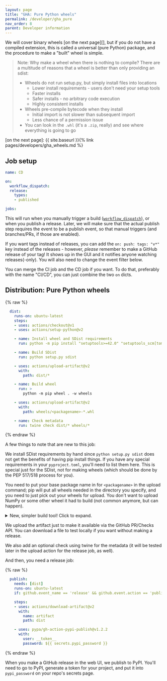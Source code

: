```yaml
---
layout: page
title: "GHA: Pure Python wheels"
permalink: /developer/gha_pure
nav_order: 8
parent: Developer information
---
```




We will cover binary wheels [on the next page][], but if you do not have a compiled
extension, this is called a universal (pure Python) package, and the procedure
to make a "built" wheel is simple.

> Note: Why make a wheel when there is nothing to compile? There are a multitude of reasons
> that a wheel is better than only providing an sdist:
>
> * Wheels do not run setup.py, but simply install files into locations
>   - Lower install requirements - users don't need your setup tools
>   - Faster installs
>   - Safer installs - no arbitrary code execution
>   - Highly consistent installs
> * Wheels pre-compile bytecode when they install
>   - Initial import is not slower than subsequent import
>   - Less chance of a permission issue
> * You can look in the `.whl` (it's a `.zip`, really) and see where everything is going to go


[on the next page]: {{ site.baseurl }}{% link pages/developers/gha_wheels.md %}

## Job setup

```yaml
name: CD

on:
  workflow_dispatch:
  release:
    types:
    - published

jobs:

```

This will run when you manually trigger a build ([`workflow_dispatch`][]), or
when you publish a release. Later, we will make sure that the actual publish
step requires the event to be a publish event, so that manual triggers (and
branches/PRs, if those are enabled).

If you want tags instead of releases, you can add the `on: push: tags: "v*"`
key instead of the releases - however, *please* remember to make a GitHub
release of your tag! It shows up in the GUI and it notifies anyone watching
releases(-only). You will also need to change the event filter below.

You can merge the CI job and the CD job if you want. To do that, preferably
with the name "CI/CD", you can just combine the two `on` dicts.

[`workflow_dispatch`]: https://github.blog/changelog/2020-07-06-github-actions-manual-triggers-with-workflow_dispatch/

## Distribution: Pure Python wheels


{% raw %}
```yaml
  dist:
    runs-on: ubuntu-latest
    steps:
    - uses: actions/checkout@v1
    - uses: actions/setup-python@v2

    - name: Install wheel and SDist requirements
      run: python -m pip install "setuptools>=42.0" "setuptools_scm[toml]>=4.1" "wheel" "twine"

    - name: Build SDist
      run: python setup.py sdist

    - uses: actions/upload-artifact@v2
      with:
        path: dist/*

    - name: Build wheel
      run: >
        python -m pip wheel . -w wheels

    - uses: actions/upload-artifact@v2
      with:
        path: wheels/<packagename>-*.whl

    - name: Check metadata
      run: twine check dist/* wheels/*

```
{% endraw %}

A few things to note that are new to this job:

We install SDist requirements by hand since `python setup.py sdist` does not
get the benefits of having pip install things. If you have any special
requirements in your `pyproject.toml`, you'll need to list them here. This is
special just for the SDist, not for making wheels (which should be done by the
PEP 517/518 process for you).

You need to put your base package name in for `<packagename>` in the upload
command; pip will put all wheels needed in the directory you specify, and you
need to just pick out your wheels for upload. You don't want to upload NumPy or
some other wheel it had to build (not common anymore, but can happen).

<details><summary>New, simpler build tool! Click to expand.</summary>

{% -capture "mymarkdown" %}

You can use [Python-Build](https://python-build.readthedocs.io/en/latest/), a
new build tool designed to make building wheels and SDists easy. It run a [PEP
517][] backend and can get [PEP 518][] requirements even for making SDists. To
use it, all you need is:

```python
python -m pip install build # (optionally twine too, if you need to check/publish)
```

Then, you can just run:

```python
python -m build
```

And you will make an SDist and a wheel from the package in the current
directory, and they will be placed in `./dist`. You can only build SDist
(`-s`), only build wheel (`-w`), change the output folder (`-o <dir>`) or give
a different input folder if you want.

This will be moved to the recommended method in the page above [when it is
accepted](https://github.com/FFY00/python-build/issues/42) as an official
package by PyPA.


{%- endcapture -%}

{{ mymarkdown | markdownify }}
</details>

We upload the artifact just to make it available via the GitHub PR/Checks API.
You can download a file to test locally if you want without making a release.

We also add an optional check using twine for the metadata (it will be tested
later in the upload action for the release job, as well).

And then, you need a release job:

{% raw %}
```yaml
  publish:
    needs: [dist]
    runs-on: ubuntu-latest
    if: github.event_name == 'release' && github.event.action == 'published'

    steps:
    - uses: actions/download-artifact@v2
      with:
        name: artifact
        path: dist

    - uses: pypa/gh-action-pypi-publish@v1.2.2
      with:
        user: __token__
        password: ${{ secrets.pypi_password }}
```
{% endraw %}

When you make a GitHub release in the web UI, we publish to PyPI. You'll need
to go to PyPI, generate a token for your project, and put it into
`pypi_password` on your repo's secrets page.

[PEP 517]: https://www.python.org/dev/peps/pep-0517/
[PEP 518]: https://www.python.org/dev/peps/pep-0518/
